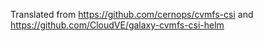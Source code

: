 Translated from https://github.com/cernops/cvmfs-csi and https://github.com/CloudVE/galaxy-cvmfs-csi-helm